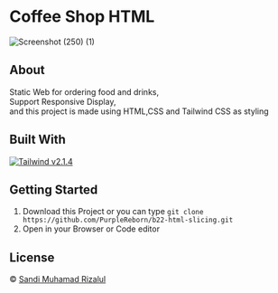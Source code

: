 # Coffee Shop HTML

![Screenshot (250) (1)](https://user-images.githubusercontent.com/79769140/134424976-260bc617-e67d-4def-88c7-fa2a91c6f61d.png)

## About
Static Web for ordering food and drinks, \
Support Responsive Display, \
and this project is made using HTML,CSS and Tailwind CSS as styling



## Built With

[![Tailwind v2.1.4](https://img.shields.io/badge/Tailwind%20-v2.1.4-blue.svg?style=flat)](https://github.com/tailwindlabs/tailwindcss)


## Getting Started
1. Download this Project or you can type `git clone https://github.com/PurpleReborn/b22-html-slicing.git`
2. Open in your Browser or Code editor 


## License
© [Sandi Muhamad Rizalul](https://github.com/PurpleReborn)
 
